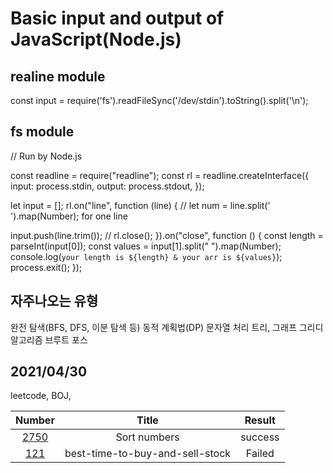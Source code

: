 # Basic input and output of JavaScript(Node.js)

## realine module

const input = require('fs').readFileSync('/dev/stdin').toString().split('\n');

## fs module

// Run by Node.js

const readline = require("readline");
const rl = readline.createInterface({
input: process.stdin,
output: process.stdout,
});

let input = [];
rl.on("line", function (line) {
// let num = line.split(' ').map(Number); for one line

input.push(line.trim());
// rl.close();
}).on("close", function () {
const length = parseInt(input[0]);
const values = input[1].split(" ").map(Number);
console.log(`your length is ${length} & your arr is ${values}`);
process.exit();
});

## 자주나오는 유형

완전 탐색(BFS, DFS, 이분 탐색 등)
동적 계획법(DP)
문자열 처리
트리, 그래프
그리디 알고리즘
브루트 포스

## 2021/04/30

leetcode, BOJ,

|                                Number                                 |              Title              |   Result    |
| :-------------------------------------------------------------------: | :-----------------------------: | :---------: |
|             [2750](https://www.acmicpc.net/problem/2750)              |          Sort numbers           | success |
| [121](https://leetcode.com/problems/best-time-to-buy-and-sell-stock/) | best-time-to-buy-and-sell-stock | Failed  |
